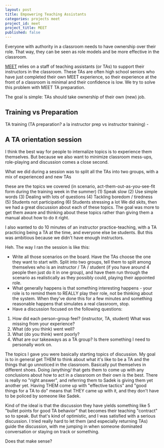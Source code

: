 ```yaml
---
layout: post
title: Empowering Teaching Assistants
categories: projects meet
project_id: meet
project_title: MEET
published: false
---
```


Everyone with authority in a classroom needs to have ownership over their role. That way, they can be seen as role models and be more effective in the classroom. 

[MEET](http://meet.mit.edu) relies on a staff of teaching assistants (or TAs) to support their instructors in the classroom. These TAs are often high school seniors who have just completed their own MEET experience, so their experience at the front of a classroom is minimal and their confidence is low. We try to solve this problem with MEET TA preparation. 

The goal is simple: TAs should take ownership of their own (new) job. 

## Training vs Preparation

TA training (TA preparation? a la instructor prep vs instructor training) - 

## A TA orientation session

I think the best way for people to internalize topics is to experience them themselves. But because we also want to minimize classroom mess-ups, role-playing and discussion comes a close second. 

What we did during a session was to split all the TAs into two groups, with a mix of experienced and new TAs 

these are the topics we covered (in scenario, act-them-out-as-you-see-fit form during the training week in the summer)
(1) Speak slow
(2) Use simple words
(3) Dealing with lots of questions
(4) Tackling boredom / tiredness
(5) Students not participating
(6) Students stressing a lot
We did skits, then we  had a great discussion about each of these topics. The goal was more to get them aware and thinking about these topics rather than giving them a manual about how to do it right.

I also wanted to do 10 minutes of an instructor practice-teaching, with a TA practicing being a TA at the time, and everyone else be students. But this was ambitious because we didn't have enough instructors.

Heh. The way I ran the session is like this: 
* Write all those scenarios on the board. Have the TAs choose the one they want to start with. Split into two groups, tell them to split among themselves who is an instructor / TA / student (if you have around 4 people then just do it in one group), and have them run through the scenario as realistically as they possibly could, playing their appointed role. 
* What generally happens is that something interesting happens - your role is to remind them to REALLY play their role, not be thinking about the system. When they've done this for a few minutes and something reasonable happens that simulates a real classroom, stop. 
* Have a discussion focused on the following questions: 
1) How did each person-group feel? (instructor, TA, student) What was missing from your experience? 
2) What (do you think) went well?
3) What (do you think) went poorly?
4) What are our takeaways as a TA group? Is there something I need to personally work on.

The topics I gave you were basically starting topics of discussion. My goal is to in general get THEM to think about what it's like to be a TA and the things that go unnoticed in the classroom. Basically put themselves in different shoes. Doing /anything/ that gets them to come up with any conclusions about how to act in a classroom on their own is the best. There is really no "right answer", and referring them to Sadek is giving them yet another yet. Having THEM come up with "effective tactics" and "good things for a TA to do" means that THEY came up with it, and they don't have to be policed by someone like Sadek. 

Kind of the ideal is that the discussion they have yields something like 5 "bullet points for good TA behavior" that becomes their teaching "contract" so to speak. But that's kind of optimistic, and I was satisfied with a serious discussion. I tried really hard to let them (and especially returning TAs) guide the discussion, with me jumping in when someone dominated conversation or staying on track or something.

Does that make sense?